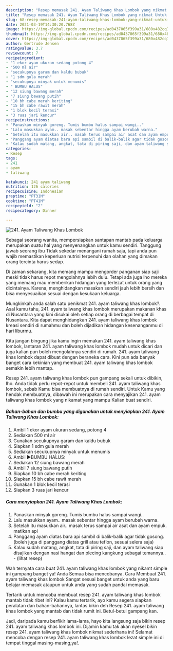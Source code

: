```yaml
---
description: "Resep memasak 241. Ayam Taliwang Khas Lombok yang nikmat Untuk Jualan"
title: "Resep memasak 241. Ayam Taliwang Khas Lombok yang nikmat Untuk Jualan"
slug: 68-resep-memasak-241-ayam-taliwang-khas-lombok-yang-nikmat-untuk-jualan
date: 2021-03-19T14:30:20.768Z
image: https://img-global.cpcdn.com/recipes/ad0437065f399a31/680x482cq70/241-ayam-taliwang-khas-lombok-foto-resep-utama.jpg
thumbnail: https://img-global.cpcdn.com/recipes/ad0437065f399a31/680x482cq70/241-ayam-taliwang-khas-lombok-foto-resep-utama.jpg
cover: https://img-global.cpcdn.com/recipes/ad0437065f399a31/680x482cq70/241-ayam-taliwang-khas-lombok-foto-resep-utama.jpg
author: Gertrude Jensen
ratingvalue: 3.7
reviewcount: 7
recipeingredient:
- "1 ekor ayam ukuran sedang potong 4"
- "500 ml air"
- "secukupnya garam dan kaldu bubuk"
- "1 sdm gula merah"
- "secukupnya minyak untuk menumis"
- " BUMBU HALUS"
- "12 siung bawang merah"
- "7 siung bawang putih"
- "10 bh cabe merah keriting"
- "15 bh cabe rawit merah"
- "1 blok kecil terasi"
- "3 ruas jari kencur"
recipeinstructions:
- "Panaskan minyak goreng. Tumis bumbu halus sampai wangi.."
- "Lalu masukkan ayam.. masak sebentar hingga ayam berubah warna."
- "Setelah itu masukkan air.. masak terus sampai air asat dan ayam empuk. matikan api"
- "Panggang ayam diatas bara api sambil di balik-balik agar tidak gosong. (boleh juga di panggang diatas grill atau teflon, sesuai selera saja)"
- "Kalau sudah matang, angkat, tata di piring saji, dan ayam taliwang siap disajikan dengan nasi hangat dan plecing kangkung sebagai temannya..           (lihat resep)"
categories:
- Resep
tags:
- 241
- ayam
- taliwang

katakunci: 241 ayam taliwang 
nutrition: 126 calories
recipecuisine: Indonesian
preptime: "PT31M"
cooktime: "PT41M"
recipeyield: "2"
recipecategory: Dinner

---
```



![241. Ayam Taliwang Khas Lombok](https://img-global.cpcdn.com/recipes/ad0437065f399a31/680x482cq70/241-ayam-taliwang-khas-lombok-foto-resep-utama.jpg)

Sebagai seorang wanita, mempersiapkan santapan mantab pada keluarga merupakan suatu hal yang menyenangkan untuk kamu sendiri. Tanggung jawab seorang ibu Tidak sekedar menangani rumah saja, tapi anda pun wajib memastikan keperluan nutrisi terpenuhi dan olahan yang dimakan orang tercinta harus sedap.

Di zaman  sekarang, kita memang mampu mengorder panganan siap saji meski tidak harus repot mengolahnya lebih dulu. Tetapi ada juga lho mereka yang memang mau memberikan hidangan yang terlezat untuk orang yang dicintainya. Karena, menghidangkan masakan sendiri jauh lebih bersih dan bisa menyesuaikan sesuai dengan kesukaan keluarga. 



Mungkinkah anda salah satu penikmat 241. ayam taliwang khas lombok?. Asal kamu tahu, 241. ayam taliwang khas lombok merupakan makanan khas di Nusantara yang kini disukai oleh setiap orang di berbagai tempat di Nusantara. Kita dapat menghidangkan 241. ayam taliwang khas lombok kreasi sendiri di rumahmu dan boleh dijadikan hidangan kesenanganmu di hari liburmu.

Kita jangan bingung jika kamu ingin memakan 241. ayam taliwang khas lombok, lantaran 241. ayam taliwang khas lombok mudah untuk dicari dan juga kalian pun boleh mengolahnya sendiri di rumah. 241. ayam taliwang khas lombok dapat dibuat dengan beraneka cara. Kini pun ada banyak banget cara kekinian yang membuat 241. ayam taliwang khas lombok semakin lebih mantap.

Resep 241. ayam taliwang khas lombok pun gampang sekali untuk dibikin, lho. Anda tidak perlu repot-repot untuk membeli 241. ayam taliwang khas lombok, sebab Kamu bisa membuatnya di rumah sendiri. Untuk Kamu yang hendak membuatnya, dibawah ini merupakan cara menyajikan 241. ayam taliwang khas lombok yang nikamat yang mampu Kalian buat sendiri.

<!--inarticleads1-->

##### Bahan-bahan dan bumbu yang digunakan untuk menyiapkan 241. Ayam Taliwang Khas Lombok:

1. Ambil 1 ekor ayam ukuran sedang, potong 4
1. Sediakan 500 ml air
1. Gunakan secukupnya garam dan kaldu bubuk
1. Siapkan 1 sdm gula merah
1. Sediakan secukupnya minyak untuk menumis
1. Ambil  ▶️BUMBU HALUS:
1. Sediakan 12 siung bawang merah
1. Ambil 7 siung bawang putih
1. Siapkan 10 bh cabe merah keriting
1. Siapkan 15 bh cabe rawit merah
1. Gunakan 1 blok kecil terasi
1. Siapkan 3 ruas jari kencur




<!--inarticleads2-->

##### Cara menyiapkan 241. Ayam Taliwang Khas Lombok:

1. Panaskan minyak goreng. Tumis bumbu halus sampai wangi..
1. Lalu masukkan ayam.. masak sebentar hingga ayam berubah warna.
1. Setelah itu masukkan air.. masak terus sampai air asat dan ayam empuk. matikan api
1. Panggang ayam diatas bara api sambil di balik-balik agar tidak gosong. (boleh juga di panggang diatas grill atau teflon, sesuai selera saja)
1. Kalau sudah matang, angkat, tata di piring saji, dan ayam taliwang siap disajikan dengan nasi hangat dan plecing kangkung sebagai temannya.. -           (lihat resep)




Wah ternyata cara buat 241. ayam taliwang khas lombok yang nikamt simple ini gampang banget ya! Anda Semua bisa mencobanya. Cara Membuat 241. ayam taliwang khas lombok Sangat sesuai banget untuk anda yang baru belajar memasak ataupun untuk anda yang sudah pandai memasak.

Tertarik untuk mencoba membuat resep 241. ayam taliwang khas lombok mantab tidak ribet ini? Kalau kamu tertarik, ayo kamu segera siapkan peralatan dan bahan-bahannya, lantas bikin deh Resep 241. ayam taliwang khas lombok yang mantab dan tidak rumit ini. Betul-betul gampang kan. 

Jadi, daripada kamu berfikir lama-lama, hayo kita langsung saja bikin resep 241. ayam taliwang khas lombok ini. Dijamin kamu tak akan nyesel bikin resep 241. ayam taliwang khas lombok nikmat sederhana ini! Selamat mencoba dengan resep 241. ayam taliwang khas lombok lezat simple ini di tempat tinggal masing-masing,ya!.

